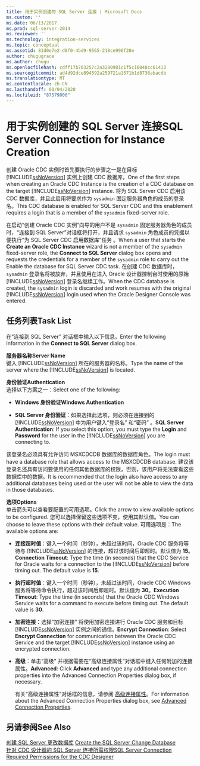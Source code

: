 ```yaml
---
title: 用于实例创建的 SQL Server 连接 | Microsoft Docs
ms.custom: ''
ms.date: 06/13/2017
ms.prod: sql-server-2014
ms.reviewer: ''
ms.technology: integration-services
ms.topic: conceptual
ms.assetid: 81d0e7e2-d8f0-4bd9-9565-218ce996f28e
author: chugugrace
ms.author: chugu
ms.openlocfilehash: cdff17b763257c2a3280981c1f5c16040cc61413
ms.sourcegitcommit: ad4d92dce894592a259721a1571b1d8736abacdb
ms.translationtype: MT
ms.contentlocale: zh-CN
ms.lasthandoff: 08/04/2020
ms.locfileid: "87579006"
---
```

# <a name="sql-server-connection-for-instance-creation"></a><span data-ttu-id="ce472-102">用于实例创建的 SQL Server 连接</span><span class="sxs-lookup"><span data-stu-id="ce472-102">SQL Server Connection for Instance Creation</span></span>
  <span data-ttu-id="ce472-103">创建 Oracle CDC 实例时首先要执行的步骤之一是在目标 [!INCLUDE[ssNoVersion](../../includes/ssnoversion-md.md)] 实例上创建 CDC 数据库。</span><span class="sxs-lookup"><span data-stu-id="ce472-103">One of the first steps when creating an Oracle CDC Instance is the creation of a CDC database on the target [!INCLUDE[ssNoVersion](../../includes/ssnoversion-md.md)] instance.</span></span> <span data-ttu-id="ce472-104">将为 SQL Server CDC 启用该 CDC 数据库，并且此启用将要求作为 `sysadmin` 固定服务器角色的成员的登录名。</span><span class="sxs-lookup"><span data-stu-id="ce472-104">This CDC database is enabled for SQL Server CDC and this enablement requires a login that is a member of the `sysadmin` fixed-server role.</span></span>  
  
 <span data-ttu-id="ce472-105">在启动“创建 Oracle CDC 实例”向导的用户不是 `sysadmin` 固定服务器角色的成员时，“连接到 SQL Server”对话框将打开，并且请求 `sysadmin` 角色成员的凭据以便执行“为 SQL Server CDC 启用数据库”任务   。</span><span class="sxs-lookup"><span data-stu-id="ce472-105">When a user that starts the **Create an Oracle CDC Instance** wizard is not a member of the `sysadmin` fixed-server role, the **Connect to SQL Server** dialog box opens and requests the credentials for a member of the `sysadmin` role to carry out the Enable the database for SQL Server CDC task.</span></span> <span data-ttu-id="ce472-106">在创建 CDC 数据库时， `sysadmin` 登录名将被放弃，并且使用在进入 Oracle 设计器控制台时使用的原始 [!INCLUDE[ssNoVersion](../../includes/ssnoversion-md.md)] 登录名继续工作。</span><span class="sxs-lookup"><span data-stu-id="ce472-106">When the CDC database is created, the `sysadmin` login is discarded and work resumes with the original [!INCLUDE[ssNoVersion](../../includes/ssnoversion-md.md)] login used when the Oracle Designer Console was entered.</span></span>  
  
## <a name="task-list"></a><span data-ttu-id="ce472-107">任务列表</span><span class="sxs-lookup"><span data-stu-id="ce472-107">Task List</span></span>  
 <span data-ttu-id="ce472-108">在“连接到 SQL Server”  对话框中输入以下信息。</span><span class="sxs-lookup"><span data-stu-id="ce472-108">Enter the following information in the **Connect to SQL Server** dialog box.</span></span>  
  
 <span data-ttu-id="ce472-109">**服务器名称**</span><span class="sxs-lookup"><span data-stu-id="ce472-109">**Server Name**</span></span>  
 <span data-ttu-id="ce472-110">键入 [!INCLUDE[ssNoVersion](../../includes/ssnoversion-md.md)] 所在的服务器的名称。</span><span class="sxs-lookup"><span data-stu-id="ce472-110">Type the name of the server where the [!INCLUDE[ssNoVersion](../../includes/ssnoversion-md.md)] is located.</span></span>  
  
 <span data-ttu-id="ce472-111">**身份验证**</span><span class="sxs-lookup"><span data-stu-id="ce472-111">**Authentication**</span></span>  
 <span data-ttu-id="ce472-112">选择以下方案之一：</span><span class="sxs-lookup"><span data-stu-id="ce472-112">Select one of the following:</span></span>  
  
-   <span data-ttu-id="ce472-113">**Windows 身份验证**</span><span class="sxs-lookup"><span data-stu-id="ce472-113">**Windows Authentication**</span></span>  
  
-   <span data-ttu-id="ce472-114">**SQL Server 身份验证**：如果选择此选项，则必须在连接到的 [!INCLUDE[ssNoVersion](../../includes/ssnoversion-md.md)] 中为用户键入“登录名”  和“密码”  。</span><span class="sxs-lookup"><span data-stu-id="ce472-114">**SQL Server Authentication**: If you select this option, you must type the **Login** and **Password** for the user in the [!INCLUDE[ssNoVersion](../../includes/ssnoversion-md.md)] you are connecting to.</span></span>  
  
 <span data-ttu-id="ce472-115">该登录名必须具有允许访问 MSXCDCDB 数据库的数据库角色。</span><span class="sxs-lookup"><span data-stu-id="ce472-115">The login must have a database role that allows access to the MSXCDCDB database.</span></span> <span data-ttu-id="ce472-116">建议该登录名还具有访问要使用的任何其他数据库的权限，否则，该用户将无法查看这些数据库中的数据。</span><span class="sxs-lookup"><span data-stu-id="ce472-116">It is recommended that the login also have access to any additional databases being used or the user will not be able to view the data in those databases.</span></span>  
  
 <span data-ttu-id="ce472-117">**选项**</span><span class="sxs-lookup"><span data-stu-id="ce472-117">**Options**</span></span>  
 <span data-ttu-id="ce472-118">单击箭头可以查看要配置的可用选项。</span><span class="sxs-lookup"><span data-stu-id="ce472-118">Click the arrow to view available options to be configured.</span></span> <span data-ttu-id="ce472-119">您可以选择保留这些选项不变，使用其默认值。</span><span class="sxs-lookup"><span data-stu-id="ce472-119">You can choose to leave these options with their default value.</span></span> <span data-ttu-id="ce472-120">可用选项是：</span><span class="sxs-lookup"><span data-stu-id="ce472-120">The available options are:</span></span>  
  
-   <span data-ttu-id="ce472-121">**连接超时值**：键入一个时间（秒钟），未超过该时间，Oracle CDC 服务将等待与 [!INCLUDE[ssNoVersion](../../includes/ssnoversion-md.md)] 的连接，超过该时间后即超时。默认值为 **15**。</span><span class="sxs-lookup"><span data-stu-id="ce472-121">**Connection Timeout**: Type the time (in seconds) that the CDC Service for Oracle waits for a connection to the [!INCLUDE[ssNoVersion](../../includes/ssnoversion-md.md)] before timing out. The default value is **15**.</span></span>  
  
-   <span data-ttu-id="ce472-122">**执行超时值**：键入一个时间（秒钟），未超过该时间，Oracle CDC Windows 服务将等待命令执行，超过该时间后即超时。默认值为 **30**。</span><span class="sxs-lookup"><span data-stu-id="ce472-122">**Execution Timeout**: Type the time (in seconds) that the Oracle CDC Windows Service waits for a command to execute before timing out. The default value is **30**.</span></span>  
  
-   <span data-ttu-id="ce472-123">**加密连接**：选择“加密连接”  将使用加密连接进行 Oracle CDC 服务和目标 [!INCLUDE[ssNoVersion](../../includes/ssnoversion-md.md)] 实例之间的通信。</span><span class="sxs-lookup"><span data-stu-id="ce472-123">**Encrypt Connection**: Select **Encrypt Connection** for communication between the Oracle CDC Service and the target [!INCLUDE[ssNoVersion](../../includes/ssnoversion-md.md)] instance using an encrypted connection.</span></span>  
  
-   <span data-ttu-id="ce472-124">**高级**：单击“高级”  并根据需要在“高级连接属性”对话框中键入任何附加的连接属性。</span><span class="sxs-lookup"><span data-stu-id="ce472-124">**Advanced**: Click **Advanced** and type any additional connection properties into the Advanced Connection Properties dialog box, if necessary.</span></span>  
  
     <span data-ttu-id="ce472-125">有关“高级连接属性”对话框的信息，请参阅 [高级连接属性](advanced-connection-properties.md)。</span><span class="sxs-lookup"><span data-stu-id="ce472-125">For information about the Advanced Connection Properties dialog box, see [Advanced Connection Properties](advanced-connection-properties.md).</span></span>  
  
## <a name="see-also"></a><span data-ttu-id="ce472-126">另请参阅</span><span class="sxs-lookup"><span data-stu-id="ce472-126">See Also</span></span>  
 <span data-ttu-id="ce472-127">[创建 SQL Server 更改数据库](create-the-sql-server-change-database.md) </span><span class="sxs-lookup"><span data-stu-id="ce472-127">[Create the SQL Server Change Database](create-the-sql-server-change-database.md) </span></span>  
 [<span data-ttu-id="ce472-128">针对 CDC 设计器的 SQL Server 连接所需权限</span><span class="sxs-lookup"><span data-stu-id="ce472-128">SQL Server Connection Required Permissions for the CDC Designer</span></span>](sql-server-connection-required-permissions-for-the-cdc-designer.md)  
  
  
